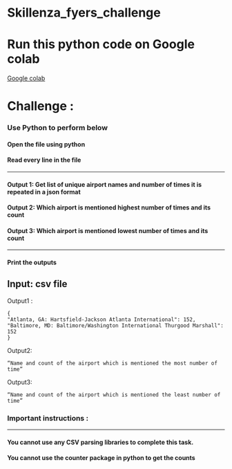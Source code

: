 # Skillenza_fyers_challenge

# Run this python code on Google colab
<a href="https://colab.research.google.com/drive/19FU1Vu48uo3V0N9OUeaxQeRM2rR0sfLR?authuser=1#scrollTo=lmw93J3nCrTZ"> Google colab </a>

# Challenge :
### Use Python to perform below <br />
#### Open the file using python <br />
#### Read every line in the file <br />
---
#### Output 1: Get list of unique airport names and number of times it is repeated in a json format <br />
#### Output 2: Which airport is mentioned highest number of times and its count <br />
#### Output 3: Which airport is mentioned lowest number of times and its count <br />
---
#### Print the outputs

Input: csv file
---
Output1 :
```
{
"Atlanta, GA: Hartsfield-Jackson Atlanta International": 152,
"Baltimore, MD: Baltimore/Washington International Thurgood Marshall": 152
}
```
Output2: 
```
“Name and count of the airport which is mentioned the most number of time”
```
Output3: 
```
“Name and count of the airport which is mentioned the least number of time”
```

### Important instructions : <br />
---
#### You cannot use any CSV parsing libraries to complete this task. <br />
#### You cannot use the counter package in python to get the counts <br />
